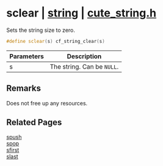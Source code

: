 # sclear | [string](https://github.com/RandyGaul/cute_framework/blob/master/docs/string/README.md) | [cute_string.h](https://github.com/RandyGaul/cute_framework/blob/master/include/cute_string.h)

Sets the string size to zero.

```cpp
#define sclear(s) cf_string_clear(s)
```

Parameters | Description
--- | ---
s | The string. Can be `NULL`.

## Remarks

Does not free up any resources.

## Related Pages

[spush](https://github.com/RandyGaul/cute_framework/blob/master/docs/string/spush.md)  
[spop](https://github.com/RandyGaul/cute_framework/blob/master/docs/string/spop.md)  
[sfirst](https://github.com/RandyGaul/cute_framework/blob/master/docs/string/sfirst.md)  
[slast](https://github.com/RandyGaul/cute_framework/blob/master/docs/string/slast.md)  
